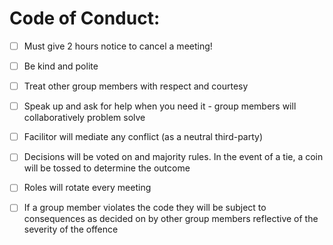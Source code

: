 
# Code of Conduct:

- [ ] Must give 2 hours notice to cancel a meeting!

- [ ] Be kind and polite 

- [ ] Treat other group members with respect and courtesy

- [ ] Speak up and ask for help when you need it - group members will collaboratively problem solve 

- [ ] Facilitor will mediate any conflict (as a neutral third-party)

- [ ] Decisions will be voted on and majority rules. In the event of a tie, a coin will be tossed to determine the outcome 

- [ ] Roles will rotate every meeting

- [ ] If a group member violates the code they will be subject to consequences as decided on by other group members reflective of the severity of the offence 
